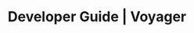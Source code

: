 ---
title: Developer Guide | Voyager
description: Voyager Developer Guide
menu:
  product_voyager_5.0.0-rc.8:
    identifier: developer-guide
    name: Developer Guide
    weight: 40
menu_name: product_voyager_5.0.0-rc.8
---